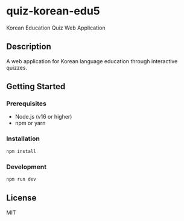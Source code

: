 # quiz-korean-edu5

Korean Education Quiz Web Application

## Description

A web application for Korean language education through interactive quizzes.

## Getting Started

### Prerequisites

- Node.js (v16 or higher)
- npm or yarn

### Installation

```bash
npm install
```

### Development

```bash
npm run dev
```

## License

MIT